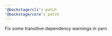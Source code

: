 ```yaml
---
'@backstage/cli': patch
'@backstage/core': patch
---
```


Fix some transitive dependency warnings in yarn
